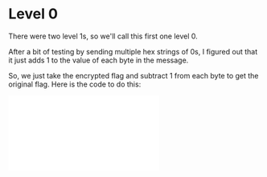 # Level 0

There were two level 1s, so we'll call this first one level 0. 

After a bit of testing by sending multiple hex strings of 0s, I figured out that it just adds 1 to the value of each byte in the message. 

So, we just take the encrypted flag and subtract 1 from each byte to get the original flag. Here is the code to do this:

![Solution](Solution.py)
